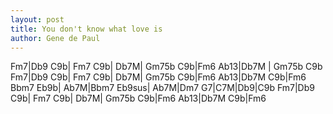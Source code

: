 ```yaml
---
layout: post
title: You don't know what love is
author: Gene de Paul
---
```


<canvas class="chords">Fm7|Db9 C9b| Fm7 C9b| Db7M| Gm75b C9b|Fm6 Ab13|Db7M | Gm75b C9b
Fm7|Db9 C9b| Fm7 C9b| Db7M| Gm75b C9b|Fm6 Ab13|Db7M C9b|Fm6
Bbm7 Eb9b| Ab7M|Bbm7 Eb9sus| Ab7M|Dm7 G7|C7M|Db9|C9b
Fm7|Db9 C9b| Fm7 C9b| Db7M| Gm75b C9b|Fm6 Ab13|Db7M C9b|Fm6</canvas>





